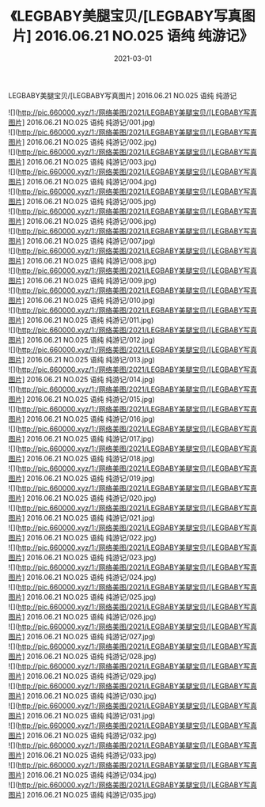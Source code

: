 ﻿---
layout: post
title:  《LEGBABY美腿宝贝/[LEGBABY写真图片] 2016.06.21 NO.025 语纯 纯游记》
date:   2021-03-01
img: http://pic.660000.xyz/1:/网络美图/2021/LEGBABY美腿宝贝/[LEGBABY写真图片] 2016.06.21 NO.025 语纯 纯游记/000.jpg
categories: [美女, 清纯, 唯美]
---

LEGBABY美腿宝贝/[LEGBABY写真图片] 2016.06.21 NO.025 语纯 纯游记

 ![](http://pic.660000.xyz/1:/网络美图/2021/LEGBABY美腿宝贝/[LEGBABY写真图片] 2016.06.21 NO.025 语纯 纯游记/001.jpg) <br>![](http://pic.660000.xyz/1:/网络美图/2021/LEGBABY美腿宝贝/[LEGBABY写真图片] 2016.06.21 NO.025 语纯 纯游记/002.jpg) <br>![](http://pic.660000.xyz/1:/网络美图/2021/LEGBABY美腿宝贝/[LEGBABY写真图片] 2016.06.21 NO.025 语纯 纯游记/003.jpg) <br>![](http://pic.660000.xyz/1:/网络美图/2021/LEGBABY美腿宝贝/[LEGBABY写真图片] 2016.06.21 NO.025 语纯 纯游记/004.jpg) <br>![](http://pic.660000.xyz/1:/网络美图/2021/LEGBABY美腿宝贝/[LEGBABY写真图片] 2016.06.21 NO.025 语纯 纯游记/005.jpg) <br>![](http://pic.660000.xyz/1:/网络美图/2021/LEGBABY美腿宝贝/[LEGBABY写真图片] 2016.06.21 NO.025 语纯 纯游记/006.jpg) <br>![](http://pic.660000.xyz/1:/网络美图/2021/LEGBABY美腿宝贝/[LEGBABY写真图片] 2016.06.21 NO.025 语纯 纯游记/007.jpg) <br>![](http://pic.660000.xyz/1:/网络美图/2021/LEGBABY美腿宝贝/[LEGBABY写真图片] 2016.06.21 NO.025 语纯 纯游记/008.jpg) <br>![](http://pic.660000.xyz/1:/网络美图/2021/LEGBABY美腿宝贝/[LEGBABY写真图片] 2016.06.21 NO.025 语纯 纯游记/009.jpg) <br>![](http://pic.660000.xyz/1:/网络美图/2021/LEGBABY美腿宝贝/[LEGBABY写真图片] 2016.06.21 NO.025 语纯 纯游记/010.jpg) <br>![](http://pic.660000.xyz/1:/网络美图/2021/LEGBABY美腿宝贝/[LEGBABY写真图片] 2016.06.21 NO.025 语纯 纯游记/011.jpg) <br>![](http://pic.660000.xyz/1:/网络美图/2021/LEGBABY美腿宝贝/[LEGBABY写真图片] 2016.06.21 NO.025 语纯 纯游记/012.jpg) <br>![](http://pic.660000.xyz/1:/网络美图/2021/LEGBABY美腿宝贝/[LEGBABY写真图片] 2016.06.21 NO.025 语纯 纯游记/013.jpg) <br>![](http://pic.660000.xyz/1:/网络美图/2021/LEGBABY美腿宝贝/[LEGBABY写真图片] 2016.06.21 NO.025 语纯 纯游记/014.jpg) <br>![](http://pic.660000.xyz/1:/网络美图/2021/LEGBABY美腿宝贝/[LEGBABY写真图片] 2016.06.21 NO.025 语纯 纯游记/015.jpg) <br>![](http://pic.660000.xyz/1:/网络美图/2021/LEGBABY美腿宝贝/[LEGBABY写真图片] 2016.06.21 NO.025 语纯 纯游记/016.jpg) <br>![](http://pic.660000.xyz/1:/网络美图/2021/LEGBABY美腿宝贝/[LEGBABY写真图片] 2016.06.21 NO.025 语纯 纯游记/017.jpg) <br>![](http://pic.660000.xyz/1:/网络美图/2021/LEGBABY美腿宝贝/[LEGBABY写真图片] 2016.06.21 NO.025 语纯 纯游记/018.jpg) <br>![](http://pic.660000.xyz/1:/网络美图/2021/LEGBABY美腿宝贝/[LEGBABY写真图片] 2016.06.21 NO.025 语纯 纯游记/019.jpg) <br>![](http://pic.660000.xyz/1:/网络美图/2021/LEGBABY美腿宝贝/[LEGBABY写真图片] 2016.06.21 NO.025 语纯 纯游记/020.jpg) <br>![](http://pic.660000.xyz/1:/网络美图/2021/LEGBABY美腿宝贝/[LEGBABY写真图片] 2016.06.21 NO.025 语纯 纯游记/021.jpg) <br>![](http://pic.660000.xyz/1:/网络美图/2021/LEGBABY美腿宝贝/[LEGBABY写真图片] 2016.06.21 NO.025 语纯 纯游记/022.jpg) <br>![](http://pic.660000.xyz/1:/网络美图/2021/LEGBABY美腿宝贝/[LEGBABY写真图片] 2016.06.21 NO.025 语纯 纯游记/023.jpg) <br>![](http://pic.660000.xyz/1:/网络美图/2021/LEGBABY美腿宝贝/[LEGBABY写真图片] 2016.06.21 NO.025 语纯 纯游记/024.jpg) <br>![](http://pic.660000.xyz/1:/网络美图/2021/LEGBABY美腿宝贝/[LEGBABY写真图片] 2016.06.21 NO.025 语纯 纯游记/025.jpg) <br>![](http://pic.660000.xyz/1:/网络美图/2021/LEGBABY美腿宝贝/[LEGBABY写真图片] 2016.06.21 NO.025 语纯 纯游记/026.jpg) <br>![](http://pic.660000.xyz/1:/网络美图/2021/LEGBABY美腿宝贝/[LEGBABY写真图片] 2016.06.21 NO.025 语纯 纯游记/027.jpg) <br>![](http://pic.660000.xyz/1:/网络美图/2021/LEGBABY美腿宝贝/[LEGBABY写真图片] 2016.06.21 NO.025 语纯 纯游记/028.jpg) <br>![](http://pic.660000.xyz/1:/网络美图/2021/LEGBABY美腿宝贝/[LEGBABY写真图片] 2016.06.21 NO.025 语纯 纯游记/029.jpg) <br>![](http://pic.660000.xyz/1:/网络美图/2021/LEGBABY美腿宝贝/[LEGBABY写真图片] 2016.06.21 NO.025 语纯 纯游记/030.jpg) <br>![](http://pic.660000.xyz/1:/网络美图/2021/LEGBABY美腿宝贝/[LEGBABY写真图片] 2016.06.21 NO.025 语纯 纯游记/031.jpg) <br>![](http://pic.660000.xyz/1:/网络美图/2021/LEGBABY美腿宝贝/[LEGBABY写真图片] 2016.06.21 NO.025 语纯 纯游记/032.jpg) <br>![](http://pic.660000.xyz/1:/网络美图/2021/LEGBABY美腿宝贝/[LEGBABY写真图片] 2016.06.21 NO.025 语纯 纯游记/033.jpg) <br>![](http://pic.660000.xyz/1:/网络美图/2021/LEGBABY美腿宝贝/[LEGBABY写真图片] 2016.06.21 NO.025 语纯 纯游记/034.jpg) <br>![](http://pic.660000.xyz/1:/网络美图/2021/LEGBABY美腿宝贝/[LEGBABY写真图片] 2016.06.21 NO.025 语纯 纯游记/035.jpg) <br>